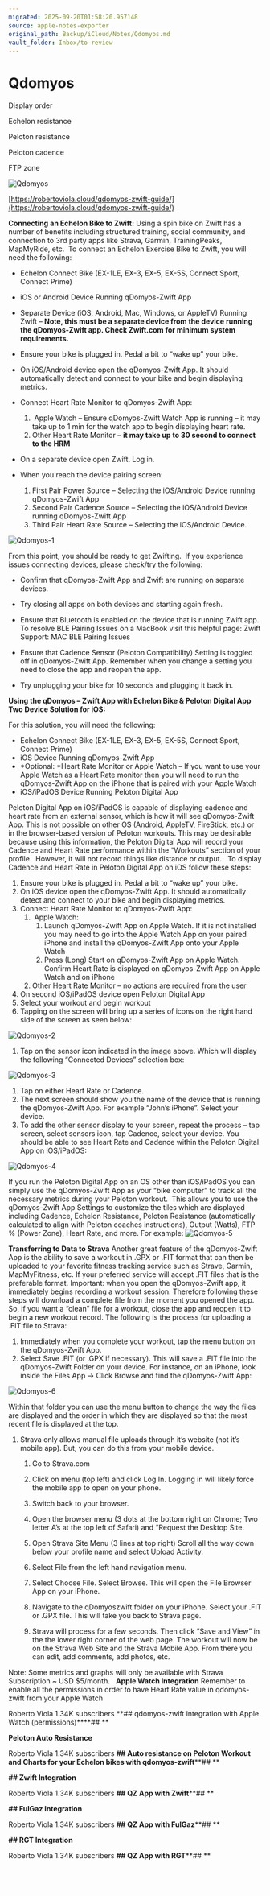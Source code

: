 ```yaml
---
migrated: 2025-09-20T01:58:20.957148
source: apple-notes-exporter
original_path: Backup/iCloud/Notes/Qdomyos.md
vault_folder: Inbox/to-review
---
```

# Qdomyos 

Display order

Echelon resistance 

Peloton resistance 

Peloton cadence

FTP zone

![Qdomyos](images/Qdomyos.png)

[https://robertoviola.cloud/qdomyos-zwift-guide/](https://robertoviola.cloud/qdomyos-zwift-guide/)

**Connecting an Echelon Bike to Zwift:**
Using a spin bike on Zwift has a number of benefits including structured training, social community, and connection to 3rd party apps like Strava, Garmin, TrainingPeaks, MapMyRide, etc. 
To connect an Echelon Exercise Bike to Zwift, you will need the following:
* Echelon Connect Bike (EX-1LE, EX-3, EX-5, EX-5S, Connect Sport, Connect Prime)
* iOS or Android Device Running qDomyos-Zwift App
* Separate Device (iOS, Android, Mac, Windows, or AppleTV) Running Zwift – **Note, this must be a separate device from the device running the qDomyos-Zwift app. Check Zwift.com for minimum system requirements.**

* Ensure your bike is plugged in. Pedal a bit to “wake up” your bike. 
* On iOS/Android device open the qDomyos-Zwift App. It should automatically detect and connect to your bike and begin displaying metrics.
* Connect Heart Rate Monitor to qDomyos-Zwift App:
	1.  Apple Watch – Ensure qDomyos-Zwift Watch App is running – it may take up to 1 min for the watch app to begin displaying heart rate.
	2. Other Heart Rate Monitor – **it may take up to 30 second to connect to the HRM**

* On a separate device open Zwift. Log in.
* When you reach the device pairing screen:
	1. First Pair Power Source – Selecting the iOS/Android Device running qDomyos-Zwift App
	2. Second Pair Cadence Source – Selecting the iOS/Android Device running qDomyos-Zwift App
	3. Third Pair Heart Rate Source – Selecting the iOS/Android Device.

![Qdomyos-1](images/Qdomyos-1.png)

From this point, you should be ready to get Zwifting.  If you experience issues connecting devices, please check/try the following:
* Confirm that qDomyos-Zwift App and Zwift are running on separate devices.
* Try closing all apps on both devices and starting again fresh.
* Ensure that Bluetooth is enabled on the device that is running Zwift app. To resolve BLE Pairing Issues on a MacBook visit this helpful page: Zwift Support: MAC BLE Pairing Issues

* Ensure that Cadence Sensor (Peloton Compatibility) Setting is toggled off in qDomyos-Zwift App. Remember when you change a setting you need to close the app and reopen the app.
* Try unplugging your bike for 10 seconds and plugging it back in. 

**Using the qDomyos – Zwift App with Echelon Bike & Peloton Digital App**
**Two Device Solution for iOS:**

For this solution, you will need the following:
* Echelon Connect Bike (EX-1LE, EX-3, EX-5, EX-5S, Connect Sport, Connect Prime)
* iOS Device Running qDomyos-Zwift App
* *Optional: *Heart Rate Monitor or Apple Watch – If you want to use your Apple Watch as a Heart Rate monitor then you will need to run the qDomyos-Zwift App on the iPhone that is paired with your Apple Watch
* iOS/iPadOS Device Running Peloton Digital App

Peloton Digital App on iOS/iPadOS is capable of displaying cadence and heart rate from an external sensor, which is how it will see qDomyos-Zwift App. This is not possible on other OS (Android, AppleTV, FireStick, etc.) or in the browser-based version of Peloton workouts. This may be desirable because using this information, the Peloton Digital App will record your Cadence and Heart Rate performance within the “Workouts” section of your profile.  However, it will not record things like distance or output.  
To display Cadence and Heart Rate in Peloton Digital App on iOS follow these steps:
1. Ensure your bike is plugged in. Pedal a bit to “wake up” your bike. 
2. On iOS device open the qDomyos-Zwift App. It should automatically detect and connect to your bike and begin displaying metrics.
3. Connect Heart Rate Monitor to qDomyos-Zwift App:
	1.  Apple Watch:
		1. Launch qDomyos-Zwift App on Apple Watch. If it is not installed you may need to go into the Apple Watch App on your paired iPhone and install the qDomyos-Zwift App onto your Apple Watch
		2. Press (Long) Start on qDomyos-Zwift App on Apple Watch. Confirm Heart Rate is displayed on qDomyos-Zwift App on Apple Watch and on iPhone
	2. Other Heart Rate Monitor – no actions are required from the user
4. On second iOS/iPadOS device open Peloton Digital App
5. Select your workout and begin workout
6. Tapping on the screen will bring up a series of icons on the right hand side of the screen as seen below:

![Qdomyos-2](images/Qdomyos-2.jpeg)

1. Tap on the sensor icon indicated in the image above. Which will display the following “Connected Devices” selection box:

![Qdomyos-3](images/Qdomyos-3.png)

1. Tap on either Heart Rate or Cadence.
2. The next screen should show you the name of the device that is running the qDomyos-Zwift App. For example “John’s iPhone”. Select your device. 
3. To add the other sensor display to your screen, repeat the process – tap screen, select sensors icon, tap Cadence, select your device. You should be able to see Heart Rate and Cadence within the Peloton Digital App on iOS/iPadOS:

![Qdomyos-4](images/Qdomyos-4.gif)

If you run the Peloton Digital App on an OS other than iOS/iPadOS you can simply use the qDomyos-Zwift App as your “bike computer” to track all the necessary metrics during your Peloton workout.  This allows you to use the qDomyos-Zwift App Settings to customize the tiles which are displayed including Cadence, Echelon Resistance, Peloton Resistance (automatically calculated to align with Peloton coaches instructions), Output (Watts), FTP % (Power Zone), Heart Rate, and more.
For example:
![Qdomyos-5](images/Qdomyos-5.gif)

**Transferring to Data to Strava**
Another great feature of the qDomyos-Zwift App is the ability to save a workout in .GPX or .FIT format that can then be uploaded to your favorite fitness tracking service such as Strave, Garmin, MapMyFitness, etc. If your preferred service will accept .FIT files that is the preferable format.
Important: when you open the qDomyos-Zwift app, it immediately begins recording a workout session. Therefore following these steps will download a complete file from the moment you opened the app. So, if you want a “clean” file for a workout, close the app and reopen it to begin a new workout record.
The following is the process for uploading a .FIT file to Strava:
1. Immediately when you complete your workout, tap the menu button on the qDomyos-Zwift App.
2. Select Save .FIT (or .GPX if necessary). This will save a .FIT file into the qDomyos-Zwift Folder on your device. For instance, on an iPhone, look inside the Files App → Click Browse and find the qDomyos-Zwift App:

![Qdomyos-6](images/Qdomyos-6.gif)

Within that folder you can use the menu button to change the way the files are displayed and the order in which they are displayed so that the most recent file is displayed at the top.
1. Strava only allows manual file uploads through it’s website (not it’s mobile app). But, you can do this from your mobile device.
	1. Go to Strava.com

	2. Click on menu (top left) and click Log In. Logging in will likely force the mobile app to open on your phone.
	3. Switch back to your browser.
	4. Open the browser menu (3 dots at the bottom right on Chrome; Two letter A’s at the top left of Safari) and “Request the Desktop Site.
	5. Open Strava Site Menu (3 lines at top right) Scroll all the way down below your profile name and select Upload Activity.
	6. Select File from the left hand navigation menu.
	7. Select Choose File. Select Browse. This will open the File Browser App on your iPhone.
	8. Navigate to the qDomyoszwift folder on your iPhone. Select your .FIT or .GPX file. This will take you back to Strava page.
	9. Strava will process for a few seconds. Then click “Save and View” in the the lower right corner of the web page. The workout will now be on the Strava Web Site and the Strava Mobile App. From there you can edit, add comments, add photos, etc.

Note: Some metrics and graphs will only be available with Strava Subscription ~ USD $5/month.  
**Apple Watch Integration**
Remember to enable all the permissions in order to have Heart Rate value in qdomyos-zwift from your Apple Watch

Roberto Viola
1.34K subscribers
**## qdomyos-zwift integration with Apple Watch (permissions)****## 
**

**Peloton Auto Resistance**

Roberto Viola
1.34K subscribers
**## Auto resistance on Peloton Workout and Charts for your Echelon bikes with qdomyos-zwift****## 
**

**## Zwift Integration**

Roberto Viola
1.34K subscribers
**## QZ App with Zwift****## 
**

**## FulGaz Integration**

Roberto Viola
1.34K subscribers
**## QZ App with FulGaz****## 
**

**## RGT Integration**

Roberto Viola
1.34K subscribers
**## QZ App with RGT****## 
**



![Qdomyos-5-unknown.gif](attachments/Qdomyos-5-unknown.gif)

![Qdomyos-6-unknown.gif](attachments/Qdomyos-6-unknown.gif)

![Qdomyos-7-unknown.gif](attachments/Qdomyos-7-unknown.gif)